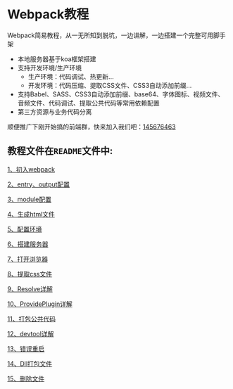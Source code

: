 # Webpack教程
Webpack简易教程，从一无所知到脱坑，一边讲解，一边搭建一个完整可用脚手架
- 本地服务器基于koa框架搭建
- 支持开发环境/生产环境
    - 生产环境：代码调试、热更新...
    - 开发环境：代码压缩、提取CSS文件、CSS3自动添加前缀...
- 支持Babel、SASS、CSS3自动添加前缀、base64、字体图标、视频文件、音频文件、代码调试、提取公共代码等常用依赖配置
- 第三方资源与业务代码分离

顺便推广下刚开始搞的前端群，快来加入我们吧：[145676463](//shang.qq.com/wpa/qunwpa?idkey=e406b1b908fe4cbde29e287720861ae3d07ac9731e43bba915cf5b52ae7dea03)

## 教程文件在`README`文件中:

[1、初入webpack](https://github.com/kejiaren/webpack-guid/blob/master/README/1%E3%80%81%E5%88%9D%E5%85%A5webpack.MD)

[2、entry、output配置](https://github.com/kejiaren/webpack-guid/blob/master/README/2%E3%80%81entry%E3%80%81output%E9%85%8D%E7%BD%AE.MD)

[3、module配置](https://github.com/kejiaren/webpack-guid/blob/master/README/3%E3%80%81module%E9%85%8D%E7%BD%AE.MD)

[4、生成html文件](https://github.com/kejiaren/webpack-guid/blob/master/README/4%E3%80%81%E7%94%9F%E6%88%90html%E6%96%87%E4%BB%B6.MD)

[5、配置环境](https://github.com/kejiaren/webpack-guid/blob/master/README/5%E3%80%81%E9%85%8D%E7%BD%AE%E7%8E%AF%E5%A2%83.MD)

[6、搭建服务器](https://github.com/kejiaren/webpack-guid/blob/master/README/6%E3%80%81%E6%90%AD%E5%BB%BA%E6%9C%8D%E5%8A%A1%E5%99%A8.MD)

[7、打开浏览器](https://github.com/kejiaren/webpack-guid/blob/master/README/7%E3%80%81%E6%89%93%E5%BC%80%E6%B5%8F%E8%A7%88%E5%99%A8.MD)

[8、提取css文件](https://github.com/kejiaren/webpack-guid/blob/master/README/8%E3%80%81%E6%8F%90%E5%8F%96css%E6%96%87%E4%BB%B6.MD)

[9、Resolve详解](https://github.com/kejiaren/webpack-guid/blob/master/README/9%E3%80%81Resolve%E8%AF%A6%E8%A7%A3.MD)

[10、ProvidePlugin详解](https://github.com/kejiaren/webpack-guid/blob/master/README/10%E3%80%81ProvidePlugin%E8%AF%A6%E8%A7%A3.MD)

[11、打包公共代码](https://github.com/kejiaren/webpack-guid/blob/master/README/11%E3%80%81%E6%89%93%E5%8C%85%E5%85%AC%E5%85%B1%E4%BB%A3%E7%A0%81.MD)

[12、devtool详解](https://github.com/kejiaren/webpack-guid/blob/master/README/12%E3%80%81devtool%E8%AF%A6%E8%A7%A3.MD)

[13、错误重启](https://github.com/kejiaren/webpack-guid/blob/master/README/13%E3%80%81%E9%94%99%E8%AF%AF%E9%87%8D%E5%90%AF.MD)

[14、Dll打包文件](https://github.com/kejiaren/webpack-guid/blob/master/README/14%E3%80%81Dll%E6%89%93%E5%8C%85%E6%96%87%E4%BB%B6.MD)

[15、删除文件](https://github.com/kejiaren/webpack-guid/blob/master/README/15%E3%80%81%E5%88%A0%E9%99%A4%E6%96%87%E4%BB%B6.MD)